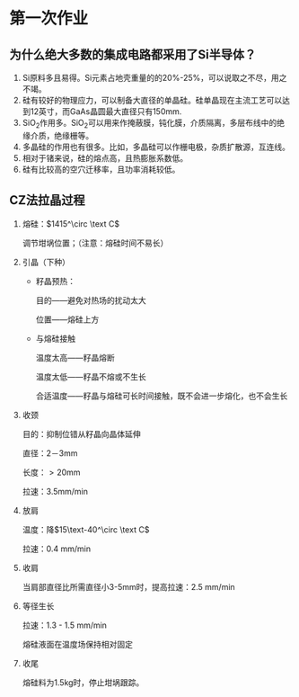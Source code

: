 # 第一次作业

## 为什么绝大多数的集成电路都采用了Si半导体？

1.  Si原料多且易得。Si元素占地壳重量的的20%-25%，可以说取之不尽，用之不竭。
2.  硅有较好的物理应力，可以制备大直径的单晶硅。硅单晶现在主流工艺可以达到12英寸，而GaAs晶圆最大直径只有150mm.
3.  $\text{SiO}_2$作用多。$\text{SiO}_2$可以用来作掩蔽膜，钝化膜，介质隔离，多层布线中的绝缘介质，绝缘栅等。
4.  多晶硅的作用也有很多。比如，多晶硅可以作栅电极，杂质扩散源，互连线。
5.  相对于锗来说，硅的熔点高，且热膨胀系数低。
6.  硅有比较高的空穴迁移率，且功率消耗较低。

## CZ法拉晶过程

1.  熔硅：$1415^\circ \text C$

    调节坩埚位置；（注意：熔硅时间不易长）

2.  引晶（下种）

    *   籽晶预热：

        目的——避免对热场的扰动太大

        位置——熔硅上方

    *   与熔硅接触

        温度太高——籽晶熔断

        温度太低——籽晶不熔或不生长

        合适温度——籽晶与熔硅可长时间接触，既不会进一步熔化，也不会生长

3.  收颈

    目的：抑制位错从籽晶向晶体延伸

    直径：2－3mm

    长度：$\gt20\text{mm}$

    拉速：$3.5\text{mm/min}$

4.  放肩

    温度：降$15\text-40^\circ \text C$

    拉速：$0.4\ \text{mm/min}$

5.  收肩

    当肩部直径比所需直径小3-5mm时，提高拉速：2.5 mm/min

6.  等径生长

    拉速：1.3 - 1.5 mm/min

    熔硅液面在温度场保持相对固定

7.  收尾

    熔硅料为1.5kg时，停止坩埚跟踪。